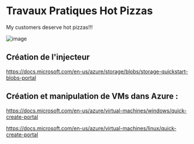 # Travaux Pratiques Hot Pizzas
My customers deserve hot pizzas!!!
  
![image](https://user-images.githubusercontent.com/20154628/145546851-d89a1c02-4353-4cc2-b7b4-ab10b3818e6b.png)
  
## Création de l'injecteur

https://docs.microsoft.com/en-us/azure/storage/blobs/storage-quickstart-blobs-portal

## Création et manipulation de VMs dans Azure :

https://docs.microsoft.com/en-us/azure/virtual-machines/windows/quick-create-portal 

https://docs.microsoft.com/en-us/azure/virtual-machines/linux/quick-create-portal 

